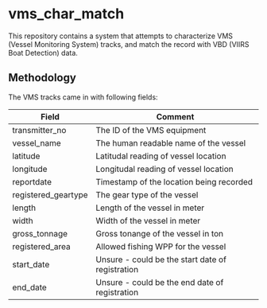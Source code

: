 # vms_char_match

This repository contains a system that attempts to characterize VMS (Vessel Monitoring System) tracks, and match the record with VBD (VIIRS Boat Detection) data.

## Methodology

The VMS tracks came in with following fields:

  Field | Comment
  ----- | -------
  transmitter_no | The ID of the VMS equipment
  vessel_name | The human readable name of the vessel
  latitude | Latitudal reading of vessel location
  longitude | Longitudal reading of vessel location
  reportdate | Timestamp of the location being recorded
  registered_geartype | The gear type of the vessel
  length | Length of the vessel in meter
  width | Width of the vessel in meter
  gross_tonnage | Gross tonange of the vessel in ton
  registered_area | Allowed fishing WPP for the vessel
  start_date | Unsure - could be the start date of registration
  end_date | Unsure - could be the end date of registration
  
  